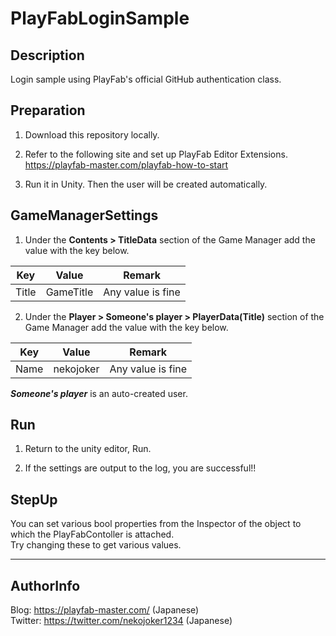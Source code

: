 # PlayFabLoginSample
 
## Description

Login sample using PlayFab's official GitHub authentication class.

## Preparation

1. Download this repository locally.  

1. Refer to the following site and set up PlayFab Editor Extensions.  
https://playfab-master.com/playfab-how-to-start  

1. Run it in Unity. Then the user will be created automatically.

## GameManagerSettings

1. Under the **Contents > TitleData** section of the Game Manager add the value with the key below.

| Key | Value | Remark | 
----|---- |---- 
| Title | GameTitle | Any value is fine |

2. Under the **Player > Someone's player > PlayerData(Title)** section of the Game Manager add the value with the key below.

| Key | Value | Remark | 
----|---- |---- 
| Name | nekojoker | Any value is fine |

***Someone's player*** is an auto-created user.

## Run

1. Return to the unity editor, Run.

1. If the settings are output to the log, you are successful!!

## StepUp

You can set various bool properties from the Inspector of the object to which the PlayFabContoller is attached.  
Try changing these to get various values.

---

## AuthorInfo

Blog: https://playfab-master.com/ (Japanese)  
Twitter: https://twitter.com/nekojoker1234 (Japanese)

